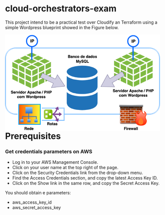 # cloud-orchestrators-exam

This project intend to be a practical test over Cloudify an Terraform using a simple Wordpress blueprint showed in the Figure below.

<img src="https://github.com/leonardoreboucas/cloud-orchestrators-exam/blob/master/images/arch_wordpress.png"
     alt="Wordpress Architecture"
     style="float: left; margin-right: 0px;" />

# Prerequisites

### Get credentials parameters on AWS
* Log in to your AWS Management Console.
* Click on your user name at the top right of the page.
* Click on the Security Credentials link from the drop-down menu.
* Find the Access Credentials section, and copy the latest Access Key ID.
* Click on the Show link in the same row, and copy the Secret Access Key.

You should obtain e parameters:
* aws_access_key_id
* aws_secret_access_key
